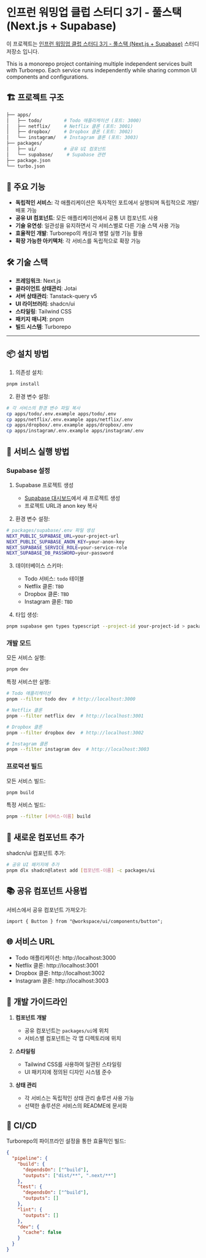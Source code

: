 # 인프런 워밍업 클럽 스터디 3기 - 풀스택 (Next.js + Supabase)

이 프로젝트는 [인프런 워밍업 클럽 스터디 3기 - 풀스택 (Next.js + Supabase)](https://www.inflearn.com/course/offline/warmup-club-3-fs) 스터디 저장소 입니다.

This is a monorepo project containing multiple independent services built with Turborepo. Each service runs independently while sharing common UI components and configurations.

## 🏗 프로젝트 구조

```bash
├── apps/
│   ├── todo/        # Todo 애플리케이션 (포트: 3000)
│   ├── netflix/     # Netflix 클론 (포트: 3001)
│   ├── dropbox/     # Dropbox 클론 (포트: 3002)
│   └── instagram/   # Instagram 클론 (포트: 3003)
├── packages/
│   ├── ui/          # 공유 UI 컴포넌트
│   └── supabase/     # Supabase 관련
├── package.json
└── turbo.json
```

## 🚀 주요 기능

- **독립적인 서비스**: 각 애플리케이션은 독자적인 포트에서 실행되며 독립적으로 개발/배포 가능
- **공유 UI 컴포넌트**: 모든 애플리케이션에서 공통 UI 컴포넌트 사용
- **기술 유연성**: 일관성을 유지하면서 각 서비스별로 다른 기술 스택 사용 가능
- **효율적인 개발**: Turborepo의 캐싱과 병렬 실행 기능 활용
- **확장 가능한 아키텍처**: 각 서비스를 독립적으로 확장 가능

## 🛠 기술 스택

- **프레임워크**: Next.js
- **클라이언트 상태관리**: Jotai
- **서버 상태관리**: Tanstack-query v5
- **UI 라이브러리**: shadcn/ui
- **스타일링**: Tailwind CSS
- **패키지 매니저**: pnpm
- **빌드 시스템**: Turborepo

---

## 📦 설치 방법

1. 의존성 설치:

```bash
pnpm install
```

2. 환경 변수 설정:

```bash
# 각 서비스의 환경 변수 파일 복사
cp apps/todo/.env.example apps/todo/.env
cp apps/netflix/.env.example apps/netflix/.env
cp apps/dropbox/.env.example apps/dropbox/.env
cp apps/instagram/.env.example apps/instagram/.env
```

## 🚀 서비스 실행 방법

### Supabase **설정**

1. Supabase 프로젝트 생성

   - [Supabase 대시보드](https://app.supabase.io)에서 새 프로젝트 생성
   - 프로젝트 URL과 anon key 복사

2. 환경 변수 설정:

```bash
# packages/supabase/.env 파일 생성
NEXT_PUBLIC_SUPABASE_URL=your-project-url
NEXT_PUBLIC_SUPABASE_ANON_KEY=your-anon-key
NEXT_SUPABASE_SERVICE_ROLE=your-service-role
NEXT_SUPABASE_DB_PASSWORD=your-password
```

3. 데이터베이스 스키마:

   - Todo 서비스: `todo` 테이블
   - Netflix 클론: `TBD`
   - Dropbox 클론: `TBD`
   - Instagram 클론: `TBD`

4. 타입 생성:

```bash
pnpm supabase gen types typescript --project-id your-project-id > packages/supabase/src/types.ts
```

### 개발 모드

모든 서비스 실행:

```bash
pnpm dev
```

특정 서비스만 실행:

```bash
# Todo 애플리케이션
pnpm --filter todo dev  # http://localhost:3000

# Netflix 클론
pnpm --filter netflix dev  # http://localhost:3001

# Dropbox 클론
pnpm --filter dropbox dev  # http://localhost:3002

# Instagram 클론
pnpm --filter instagram dev  # http://localhost:3003
```

### 프로덕션 빌드

모든 서비스 빌드:

```bash
pnpm build
```

특정 서비스 빌드:

```bash
pnpm --filter [서비스-이름] build
```

## 🔧 새로운 컴포넌트 추가

shadcn/ui 컴포넌트 추가:

```bash
# 공유 UI 패키지에 추가
pnpm dlx shadcn@latest add [컴포넌트-이름] -c packages/ui
```

## 📚 공유 컴포넌트 사용법

서비스에서 공유 컴포넌트 가져오기:

```tsx
import { Button } from "@workspace/ui/components/button";
```

## 🌐 서비스 URL

- Todo 애플리케이션: http://localhost:3000
- Netflix 클론: http://localhost:3001
- Dropbox 클론: http://localhost:3002
- Instagram 클론: http://localhost:3003

## 📝 개발 가이드라인

1. **컴포넌트 개발**

   - 공유 컴포넌트는 `packages/ui`에 위치
   - 서비스별 컴포넌트는 각 앱 디렉토리에 위치

2. **스타일링**

   - Tailwind CSS를 사용하여 일관된 스타일링
   - UI 패키지에 정의된 디자인 시스템 준수

3. **상태 관리**

   - 각 서비스는 독립적인 상태 관리 솔루션 사용 가능
   - 선택한 솔루션은 서비스의 README에 문서화

## 🔄 CI/CD

Turborepo의 파이프라인 설정을 통한 효율적인 빌드:

```json
{
  "pipeline": {
    "build": {
      "dependsOn": ["^build"],
      "outputs": ["dist/**", ".next/**"]
    },
    "test": {
      "dependsOn": ["^build"],
      "outputs": []
    },
    "lint": {
      "outputs": []
    },
    "dev": {
      "cache": false
    }
  }
}
```
